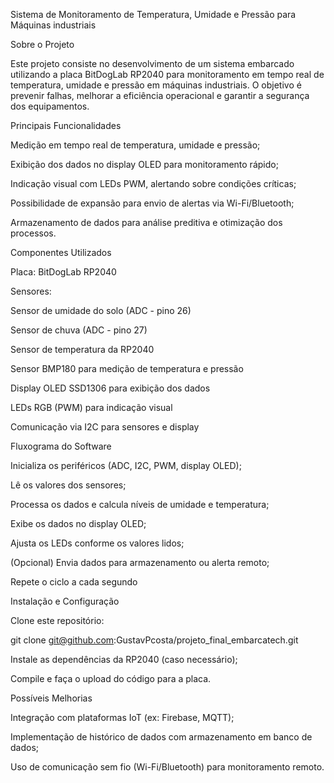 Sistema de Monitoramento de Temperatura, Umidade e Pressão para Máquinas industriais

Sobre o Projeto

Este projeto consiste no desenvolvimento de um sistema embarcado utilizando a placa BitDogLab RP2040 para monitoramento em tempo real de temperatura, umidade e pressão em máquinas industriais. O objetivo é prevenir falhas, melhorar a eficiência operacional e garantir a segurança dos equipamentos.

Principais Funcionalidades

Medição em tempo real de temperatura, umidade e pressão;

Exibição dos dados no display OLED para monitoramento rápido;

Indicação visual com LEDs PWM, alertando sobre condições críticas;

Possibilidade de expansão para envio de alertas via Wi-Fi/Bluetooth;

Armazenamento de dados para análise preditiva e otimização dos processos.

Componentes Utilizados

Placa: BitDogLab RP2040

Sensores:

Sensor de umidade do solo (ADC - pino 26)

Sensor de chuva (ADC - pino 27)

Sensor de temperatura da RP2040

Sensor BMP180 para medição de temperatura e pressão

Display OLED SSD1306 para exibição dos dados

LEDs RGB (PWM) para indicação visual

Comunicação via I2C para sensores e display


Fluxograma do Software

Inicializa os periféricos (ADC, I2C, PWM, display OLED);

Lê os valores dos sensores;

Processa os dados e calcula níveis de umidade e temperatura;

Exibe os dados no display OLED;

Ajusta os LEDs conforme os valores lidos;

(Opcional) Envia dados para armazenamento ou alerta remoto;

Repete o ciclo a cada segundo


Instalação e Configuração

Clone este repositório:

git clone  git@github.com:GustavPcosta/projeto_final_embarcatech.git

Instale as dependências da RP2040 (caso necessário);

Compile e faça o upload do código para a placa.




Possíveis Melhorias

Integração com plataformas IoT (ex: Firebase, MQTT);

Implementação de histórico de dados com armazenamento em banco de dados;

Uso de comunicação sem fio (Wi-Fi/Bluetooth) para monitoramento remoto.
